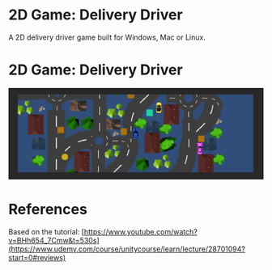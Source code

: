 # 2D Game: Delivery Driver
A 2D delivery driver game built for Windows, Mac or Linux.

# 2D Game: Delivery Driver
<img src="Delivery_driver.PNG">

# References
Based on the tutorial: [https://www.youtube.com/watch?v=BHh654_7Cmw&t=530s](https://www.udemy.com/course/unitycourse/learn/lecture/28701094?start=0#reviews)
